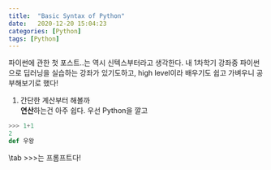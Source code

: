 ```yaml
---
title:  "Basic Syntax of Python"
date:   2020-12-20 15:04:23
categories: [Python]
tags: [Python]
---
```


파이썬에 관한 첫 포스트..는 역시 신텍스부터라고 생각한다. 내 1차학기 강좌중 파이썬으로 딥러닝을 실습하는 강좌가 있기도하고, high level이라 배우기도 쉽고 가벼우니 공부해보기로 했다! 

1. 간단한 계산부터 해볼까  
**연산**하는건 아주 쉽다. 우선 Python을 깔고   
```python
>>> 1+1
2
def 우왕
```

\tab >>>는 프롬프트다!
